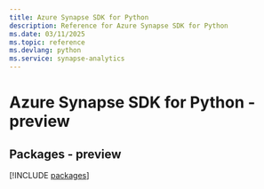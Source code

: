 ```yaml
---
title: Azure Synapse SDK for Python
description: Reference for Azure Synapse SDK for Python
ms.date: 03/11/2025
ms.topic: reference
ms.devlang: python
ms.service: synapse-analytics
---
```

# Azure Synapse SDK for Python - preview
## Packages - preview
[!INCLUDE [packages](synapse-index.md)]